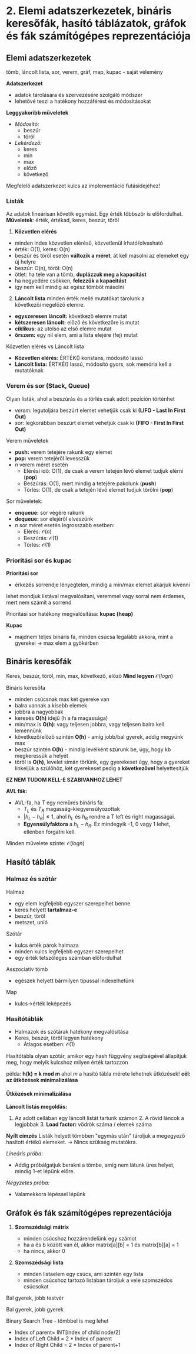 
# 2. Elemi adatszerkezetek, bináris keresőfák, hasító táblázatok, gráfok és fák számítógépes reprezentációja

## Elemi adatszerkezetek

tömb, láncolt lista, sor, verem, gráf, map, kupac - saját vélemény

**Adatszerkezet**

- adatok tárolására és szervezésére szolgáló módszer
- lehetővé teszi a hatékony hozzáférést és módosításokat

**Leggyakoribb műveletek**
- *Módosító:*
	- beszúr 
	- töröl
- *Lekérdező:*
	- keres
	- min
	- max
	- előző
	- következő

Megfelelő adatszerkezet kulcs az implementáció futásidejéhez!

### Listák

Az adatok lineárisan követik egymást.
Egy érték többször is előfordulhat.
**Műveletek**: érték, értékad, keres, beszúr, töröl

1. **Közvetlen elérés**
- minden index közvetlen elérésű, közvetlenül írható/olvasható
- érték: O(1), keres: O(n)
- beszúr és töröl esetén **változik a méret**, át kell másolni az elemeket egy új helyre
- beszúr: O(n), töröl: O(n)
- ötlet: ha tele van a tömb, **duplázzuk meg a kapacitást**
- ha negyedére csökken, **felezzük a kapacitást**
- így nem kell mindig az egész tömböt másolni

2. **Láncolt lista**
minden érték mellé mutatókat tárolunk a következő/megelőző elemre.

- **egyszeresen láncolt:** következő elemre mutat
- **kétszeresen láncolt:** előző és következőre is mutat
- **ciklikus:** az utolsó az első elemre mutat
- **őrszem:** egy nil elem, ami a lista elejére (fej) mutat


Közvetlen elérés vs Láncolt lista

- **Közvetlen elérés:** ÉRTÉK() konstans, módosító lassú
- **Láncolt lista:** ÉRTKÉ()  lassú, módosító gyors, sok memória kell a mutatóknak

### Verem és sor (Stack, Queue)
Olyan listák, ahol a beszúrás és a törlés csak adott pozíción történhet

- *verem:* legutoljára beszúrt elemet vehetjük csak ki **(LIFO - Last In First Out)**
- *sor:* legkorábban beszúrt elemet vehetjük csak ki **(FIFO - First In First Out)**

Verem műveletek

- **push:** verem tetejére rakunk egy elemet
- **pop:** verem tetejéről levesszük
- $n$ verem méret esetén
	- Elérési idő: O(1), de csak a verem tetején lévő elemet tudjuk elérni (**pop**)
	- Beszúrás: O(1), mert mindig a tetejére pakolunk  (**push**)
	- Törlés: O(1), de csak a tetején lévő elemet tudjuk törölni (**pop**)


Sor műveletek:

- **enqueue:** sor végére rakunk
- **dequeue:** sor elejéről elveszünk
- $n$ sor méret esetén legrosszabb esetben:
	- Elérés: $\mathcal{O}(n)$ 
	- Beszúrás: $\mathcal{O}(1)$ 
	- Törlés: $\mathcal{O}(1)$
### Prioritási sor és kupac

**Prioritási sor**

- érkezés sorrendje lényegtelen, mindig a min/max elemet akarjuk kivenni

lehet mondjuk listával megvalósítani, veremmel vagy sorral nem érdemes, mert nem számít a sorrend

Prioritási sor hatékony megvalósítása: **kupac (heap)**

**Kupac**
- majdnem teljes bináris fa, minden csúcsa legalább akkora, mint a gyerekei -> max elem a gyökérben


## Bináris keresőfák

Keres, beszúr, töröl, min, max, következő, előző
**Mind legyen** $\mathcal{O}(logn)$

Bináris keresőfa

- minden csúcsnak max két gyereke van
- balra vannak a kisebb elemek
- jobbra a nagyobbak
- keresés **O(h)** idejű (h a fa magassága)
- min/max is **O(h)**: vagy teljesen jobbra, vagy teljesen balra kell lemennünk
- következő/előző szintén **O(h)** - amíg jobb/bal gyerek, addig megyünk max
- beszúr szintén **O(h)** - mindig levélként szúrunk be, úgy, hogy kb megkeressük a helyét
- töröl is **O(h)**, levelet simán törlünk, egy gyerekeset úgy, hogy a gyereket linkeljük a szülőhöz, két gyerekeset pedig a **következővel** helyettesítjük

**EZ NEM TUDOM KELL-E SZABIVANHOZ LEHET**

**AVL fák:**
- AVL-fa, ha $T$ egy nemüres bináris fa:
	- $T_L$ és $T_R$ magasság-kiegyensúlyozottak
	- $|h_L-h_R| \le 1$, ahol $h_L$ és $h_R$ rendre a T left és right magasságai.
	- **Egyensúlyfaktora** a $h_L - h_R$. Ez mindegyik -1, 0 vagy 1 lehet, ellenben forgatni kell.

Minden művelete szinte: $\mathcal{O}{(logn)}$


## Hasító táblák

### Halmaz és szótár

Halmaz

- egy elem legfeljebb egyszer szerepelhet benne
- keres helyett **tartalmaz-e**
- beszúr, töröl
- metszet, unió

Szótár

- kulcs érték párok halmaza
- minden kulcs legfeljebb egyszer szerepelhet
- egy érték tetszőleges számban előfordulhat

Asszociatív tömb

- egészek helyett bármilyen típussal indexelhetünk

Map

- kulcs->érték leképezés

### Hasítótáblák

- Halmazok és szótárak hatékony megvalósítása
- Keres, beszúr, töröl legyen hatékony 
	-	Átlagos esetben: $\mathcal{O}(1)$

Hasítótábla olyan szótár, amikor egy hash függvény segítségével állapítjuk meg, hogy melyik kulcshoz milyen érték tartozzon

példa: **h(k) = k mod m**
ahol $m$ a hasító tábla mérete
lehetnek ütközések! **cél: az ütközések minimalizálása**

#### **Ütközések minimalizálása**
**Láncolt listás megoldás:**
1. Az adott cellában egy láncolt listát tartunk számon
	2. A rövid láncok a legjobbak
	3. **Load factor:** vödrök száma / elemek száma

**Nyílt címzés**
Listák helyett tömbben "egymás után" tároljuk a megegyező hasított értékű elemeket. $\rightarrow$ Nincs szükség mutatókra.

*Lineáris próba:*
- Addig próbálgatjuk berakni a tömbe, amíg nem látunk üres  helyet, mindig 1-et lépünk előre.

*Négyzetes próba:*
- Valamekkora lépéssel lépünk


## Gráfok és fák számítógépes reprezentációja

1. **Szomszédsági mátrix**
	- minden csúcshoz hozzárendelünk egy számot
	- ha a és b között van él, akkor matrix\[a\]\[b\] = 1 és matrix\[b\]\[a\] = 1
	- ha nincs, akkor 0

2. **Szomszédsági lista**
	- minden listaelem egy csúcs, ami szintén egy lista
	- minden csúcshoz tartozó listában tároljuk a vele szomszédos csúcsokat

Bal gyerek, jobb testvér

Bal gyerek, jobb gyerek

Binary Search Tree - tömbbel is meg lehet

- Index of parent= INT[index of child node/2]
- Index of Left Child = 2 * Index of parent
- Index of Right Child = 2 * Index of parent+1

